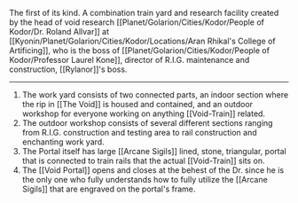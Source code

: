 The first of its kind. A combination train yard and research facility created by the head of void research [[Planet/Golarion/Cities/Kodor/People of Kodor/Dr. Roland Allvar]] at [[Kyonin/Planet/Golarion/Cities/Kodor/Locations/Aran Rhikal's College of Artificing]], who is the boss of [[Planet/Golarion/Cities/Kodor/People of Kodor/Professor Laurel Kone]], director of R.I.G. maintenance and construction, [[Rylanor]]'s boss.

---
1. The work yard consists of two connected parts, an indoor section where the rip in [[The Void]] is housed and contained, and an outdoor workshop for everyone working on anything [[Void-Train]] related.
2. The outdoor workshop consists of several different sections ranging from R.I.G. construction and testing area to rail construction and enchanting work yard.
3. The Portal itself has large [[Arcane Sigils]] lined, stone, triangular, portal that is connected to train rails that the actual [[Void-Train]] sits on.
4. The [[Void Portal]] opens and closes at the behest of the Dr. since he is the only one who fully understands how to fully utilize the [[Arcane Sigils]] that are engraved on the portal's frame.